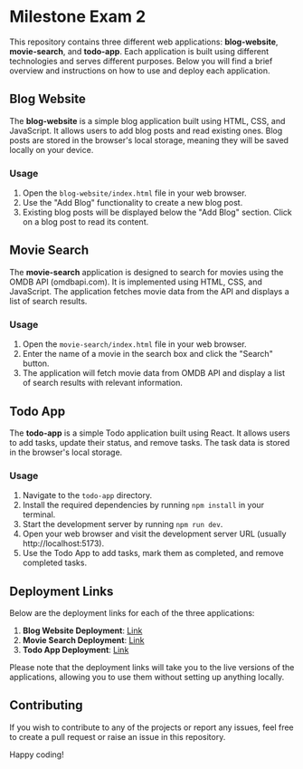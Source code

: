 # Milestone Exam 2

This repository contains three different web applications: **blog-website**, **movie-search**, and **todo-app**. Each application is built using different technologies and serves different purposes. Below you will find a brief overview and instructions on how to use and deploy each application.

## Blog Website

The **blog-website** is a simple blog application built using HTML, CSS, and JavaScript. It allows users to add blog posts and read existing ones. Blog posts are stored in the browser's local storage, meaning they will be saved locally on your device.

### Usage

1. Open the `blog-website/index.html` file in your web browser.
2. Use the "Add Blog" functionality to create a new blog post.
3. Existing blog posts will be displayed below the "Add Blog" section. Click on a blog post to read its content.

## Movie Search

The **movie-search** application is designed to search for movies using the OMDB API (omdbapi.com). It is implemented using HTML, CSS, and JavaScript. The application fetches movie data from the API and displays a list of search results.

### Usage

1. Open the `movie-search/index.html` file in your web browser.
2. Enter the name of a movie in the search box and click the "Search" button.
3. The application will fetch movie data from OMDB API and display a list of search results with relevant information.

## Todo App

The **todo-app** is a simple Todo application built using React. It allows users to add tasks, update their status, and remove tasks. The task data is stored in the browser's local storage.

### Usage

1. Navigate to the `todo-app` directory.
2. Install the required dependencies by running `npm install` in your terminal.
3. Start the development server by running `npm run dev`.
4. Open your web browser and visit the development server URL (usually http://localhost:5173).
5. Use the Todo App to add tasks, mark them as completed, and remove completed tasks.

## Deployment Links

Below are the deployment links for each of the three applications:

1. **Blog Website Deployment**: [Link](https://blog-website-pi-ten.vercel.app)
2. **Movie Search Deployment**: [Link](https://movie-search-sukomal07.vercel.app)
3. **Todo App Deployment**: [Link](https://todo-sukomal07.vercel.app)

Please note that the deployment links will take you to the live versions of the applications, allowing you to use them without setting up anything locally.

## Contributing

If you wish to contribute to any of the projects or report any issues, feel free to create a pull request or raise an issue in this repository.

Happy coding!
